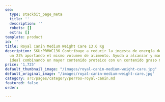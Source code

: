 ```yaml
---
seo:
  type: stackbit_page_meta
  title: ''
  description: ''
  robots: []
  extra: []
template: product
id: ''
title: Royal Canin Medium Weight Care 13.6 Kg
description: SKU:PRMWC136 Contribuye a reducir la ingesta de energía de tu perro en
  un 23% aportando el mismo volumen de alimento. Ayuda a alcanzar y mantener el peso
  ideal combinando un mayor contenido proteico con un contenido graso moderado.
price: '1,725'
default_thumbnail_image: "/images/royal-canin-medium-weight-care.jpg"
default_original_image: "/images/royal-canin-medium-weight-care.jpg"
category: src/pages/category/perros-royal-canin.md
featured: false
order: 

---
```

